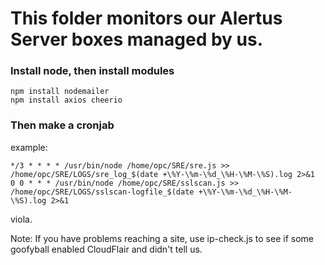 # This folder monitors our Alertus Server boxes managed by us.

### Install node, then install modules
```
npm install nodemailer
npm install axios cheerio
```
### Then make a cronjab
example:
```
*/3 * * * * /usr/bin/node /home/opc/SRE/sre.js >> /home/opc/SRE/LOGS/sre_log_$(date +\%Y-\%m-\%d_\%H-\%M-\%S).log 2>&1
0 0 * * * /usr/bin/node /home/opc/SRE/sslscan.js >> /home/opc/SRE/LOGS/sslscan-logfile_$(date +\%Y-\%m-\%d_\%H-\%M-\%S).log 2>&1
```
viola.

Note: If you have problems reaching a site, use ip-check.js to see if some goofyball enabled CloudFlair and didn't tell us. 